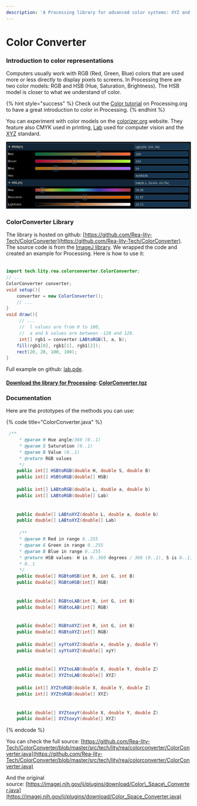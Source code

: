 ```yaml
---
description: 'A Processing library for advanced color systems: XYZ and LAB.'
---
```


# Color Converter

### Introduction to color representations

Computers usually work with RGB \(Red, Green, Blue\) colors that are used more or less directly to display pixels to screens. In Processing there are two color models: RGB and HSB \(Hue, Saturation, Brightness\). The HSB model is closer to what we understand of color.   

{% hint style="success" %}
Check out the [Color tutorial](https://processing.org/tutorials/color/) on Processing.org to have a great introduction to color in Processing.
{% endhint %}

You can experiment with color models on the [colorizer.org](http://colorizer.org/) website. They feature also CMYK used in printing, [Lab](https://en.wikipedia.org/wiki/CIELAB_color_space) used for computer vision and the [XYZ](https://fr.wikipedia.org/wiki/CIE_XYZ) standard.

![](../.gitbook/assets/image.png)

### ColorConverter Library

The library is hosted on github: [https://github.com/Rea-lity-Tech/ColorConverter](https://github.com/Rea-lity-Tech/ColorConverter). The source code is from the [ImageJ library](https://imagej.nih.gov/ij/). We wrapped the code and created an example for Processing. Here is how to use it: 

```java
  
import tech.lity.rea.colorconverter.ColorConverter;
// ...
ColorConverter converter;
void setup(){
    converter = new ColorConverter();
    // ...
}
void draw(){
     // ...
     //  l values are from 0 to 100, 
     //  a and b values are between -128 and 128. 
     int[] rgb1 = converter.LABtoRGB(l, a, b);
    fill(rgb1[0], rgb1[1], rgb1[2]);
    rect(20, 20, 100, 100);
}
```

Full example on github: [lab.pde](https://github.com/Rea-lity-Tech/ColorConverter/blob/master/examples/lab/lab.pde). 

#### [Download the library for Processing](https://github.com/Rea-lity-Tech/ColorConverter/releases/download/0.1/ColorConverter.tgz):  [ColorConverter.tgz](https://github.com/Rea-lity-Tech/ColorConverter/releases/download/0.1/ColorConverter.tgz)

### Documentation 

Here are the prototypes of the methods you can use: 

{% code title="ColorConverter.java" %}
```java
 /**
     * @param H Hue angle/360 (0..1)
     * @param S Saturation (0..1)
     * @param B Value (0..1)
     * @return RGB values
     */
    public int[] HSBtoRGB(double H, double S, double B)
    public int[] HSBtoRGB(double[] HSB)
    
    public int[] LABtoRGB(double L, double a, double b) 
    public int[] LABtoRGB(double[] Lab)
   

    public double[] LABtoXYZ(double L, double a, double b)
    public double[] LABtoXYZ(double[] Lab)
    
     /**
     * @param R Red in range 0..255
     * @param G Green in range 0..255
     * @param B Blue in range 0..255
     * @return HSB values: H is 0..360 degrees / 360 (0..1), S is 0..1, B is
     * 0..1
     */
    public double[] RGBtoHSB(int R, int G, int B) 
    public double[] RGBtoHSB(int[] RGB)
     

    public double[] RGBtoLAB(int R, int G, int B)
    public double[] RGBtoLAB(int[] RGB) 
    

    public double[] RGBtoXYZ(int R, int G, int B) 
    public double[] RGBtoXYZ(int[] RGB)
   
    public double[] xyYtoXYZ(double x, double y, double Y)
    public double[] xyYtoXYZ(double[] xyY)
    

    public double[] XYZtoLAB(double X, double Y, double Z)
    public double[] XYZtoLAB(double[] XYZ)
    
    public int[] XYZtoRGB(double X, double Y, double Z) 
    public int[] XYZtoRGB(double[] XYZ) 
    
 
    public double[] XYZtoxyY(double X, double Y, double Z) 
    public double[] XYZtoxyY(double[] XYZ) 
```
{% endcode %}

You can check the full source: [https://github.com/Rea-lity-Tech/ColorConverter/blob/master/src/tech/lity/rea/colorconverter/ColorConverter.java](https://github.com/Rea-lity-Tech/ColorConverter/blob/master/src/tech/lity/rea/colorconverter/ColorConverter.java) 

And the original source: [https://imagej.nih.gov/ij/plugins/download/Color\_Space\_Converter.java](https://imagej.nih.gov/ij/plugins/download/Color_Space_Converter.java)




